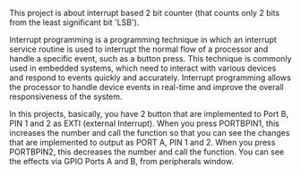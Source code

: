 This project is about interrupt based 2 bit counter (that counts only 2 bits from the least significant bit 'LSB').

Interrupt programming is a programming technique in which an interrupt service routine is used to interrupt the normal flow of a processor and handle a specific event, such as a button press. 
This technique is commonly used in embedded systems, which need to interact with various devices and respond to events quickly and accurately.
Interrupt programming allows the processor to handle device events in real-time and improve the overall responsiveness of the system.

In this projects, basically, you have 2 button that are implemented to Port B, PIN 1 and 2 as EXTI (external Interrupt). 
When you press PORTBPIN1, this increases the number and call the function so that you can see the changes that are implemented to output as PORT A, PIN 1 and 2.
When you press PORTBPIN2, this decreases the number and call the function. You can see the effects via GPIO Ports A and B, from peripherals window.
